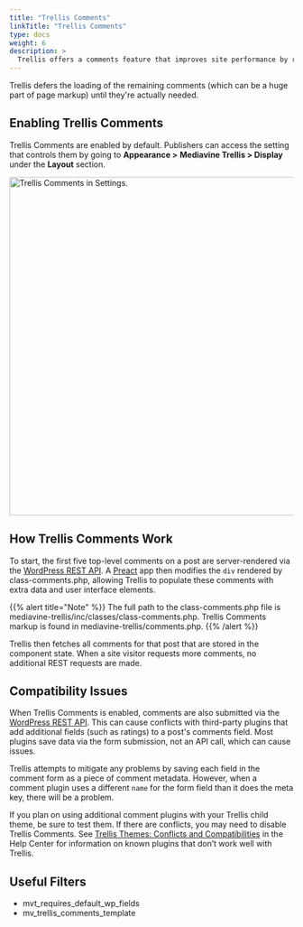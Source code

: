 ```yaml
---
title: "Trellis Comments"
linkTitle: "Trellis Comments"
type: docs
weight: 6
description: >
  Trellis offers a comments feature that improves site performance by rendering only the first five top-level comments of a post. 
---
```

Trellis defers the loading of the remaining comments (which can be a huge part of page markup) until they're actually needed.

## Enabling Trellis Comments

Trellis Comments are enabled by default. Publishers can access the setting that controls them by going to **Appearance >** **Mediavine Trellis  > Display** under the **Layout** section.

<img src="/docsytrellis/images/trellis-settings-display-comments.png" alt="Trellis Comments in Settings." width="600px"/>

## How Trellis Comments Work

To start, the first five top-level comments on a post are server-rendered via the [WordPress REST API](https://developer.wordpress.org/rest-api/). A [Preact](https://preactjs.com/) app then modifies the `div` rendered by class-comments.php, allowing Trellis to populate these comments with extra data and user interface elements.

{{% alert title="Note" %}}
The full path to the class-comments.php file is mediavine-trellis/inc/classes/class-comments.php. Trellis Comments markup is found in mediavine-trellis/comments.php.
{{% /alert %}}

Trellis then fetches all comments for that post that are stored in the component state. When a site visitor requests more comments, no additional REST requests are made.

## Compatibility Issues

When Trellis Comments is enabled, comments are also submitted via the [WordPress REST API](https://developer.wordpress.org/rest-api/). This can cause conflicts with third-party plugins that add additional fields (such as ratings) to a post's comments field. Most plugins save data via the form submission, not an API call, which can cause issues.

Trellis attempts to mitigate any problems by saving each field in the comment form as a piece of comment metadata. However, when a comment plugin uses a different `name` for the form field than it does the meta key, there will be a problem.

If you plan on using additional comment plugins with your Trellis child theme, be sure to test them. If there are conflicts, you may need to disable Trellis Comments. See [Trellis Themes: Conflicts and Compatibilities](https://intercom.help/mediavine-products/en/articles/5046317-trellis-themes-conflicts-and-compatibilities) in the Help Center for information on known plugins that don’t work well with Trellis.

## Useful Filters

- mvt_requires_default_wp_fields
- mv_trellis_comments_template